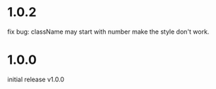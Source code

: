 # 1.0.2
fix bug: className may start with number make the style don't work.

# 1.0.0
initial release v1.0.0
